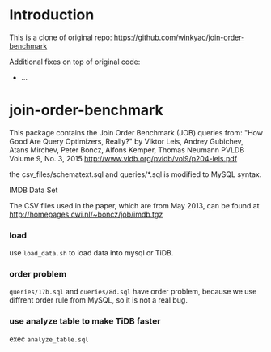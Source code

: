 # Introduction

This is a clone of original repo:
https://github.com/winkyao/join-order-benchmark

Additional fixes on top of original code:
- ...

# join-order-benchmark

This package contains the Join Order Benchmark (JOB) queries from:
"How Good Are Query Optimizers, Really?"
by Viktor Leis, Andrey Gubichev, Atans Mirchev, Peter Boncz, Alfons Kemper, Thomas Neumann
PVLDB Volume 9, No. 3, 2015
http://www.vldb.org/pvldb/vol9/p204-leis.pdf

the csv_files/schematext.sql and queries/*.sql is modified to MySQL syntax.

IMDB Data Set

The CSV files used in the paper, which are from May 2013, can be found at http://homepages.cwi.nl/~boncz/job/imdb.tgz

### load

use `load_data.sh` to load data into mysql or TiDB.

### order problem

`queries/17b.sql` and `queries/8d.sql` have order problem, because we use diffrent order rule from MySQL, so it is not a real bug.

### use analyze table to make TiDB faster
exec `analyze_table.sql`
